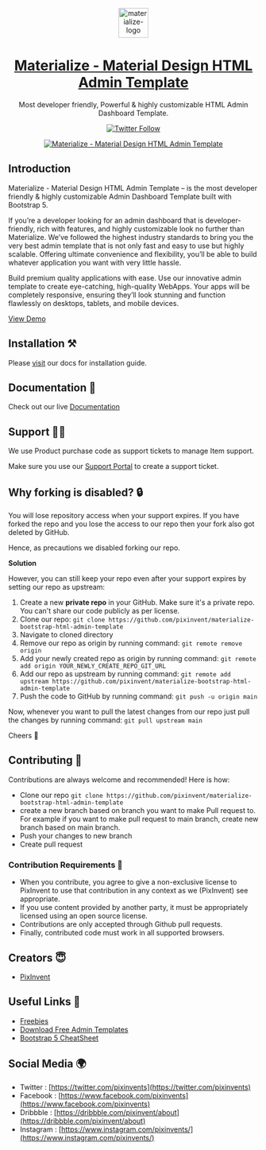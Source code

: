 <p align="center"></p>

<p align="center">
   <a href="https://1.envato.market/materialize_admin" target="_blank">
      <img src="https://cdn.jsdelivr.net/gh/pixinvent/pi-assets/materialize/admin-template/logo/logo.png" alt="materialize-logo" width="60px" height="auto">
   </a>
</p>

<h1 align="center">
   <a href="https://1.envato.market/materialize_admin" target="_blank" align="center">
      Materialize - Material Design HTML Admin Template
   </a>
</h1>

<p align="center">Most developer friendly, Powerful & highly customizable HTML Admin Dashboard Template.</p>

<p align="center">
  <a href="https://twitter.com/pixinvents" target="_blank">
     <img alt="Twitter Follow" src="https://img.shields.io/twitter/follow/pixinvents">
  </a>
</p>

<p align="center">
   <a href="https://1.envato.market/materialize_admin" target="_blank" align="center">
      <img src="https://cdn.jsdelivr.net/gh/pixinvent/pi-assets/materialize/admin-template/banner/banner.png" alt="Materialize - Material Design HTML Admin Template">
   </a>
</p>

## Introduction

Materialize - Material Design HTML Admin Template – is the most developer friendly & highly customizable Admin Dashboard Template built with Bootstrap 5.

If you’re a developer looking for an admin dashboard that is developer-friendly, rich with features, and highly customizable look no further than Materialize. We’ve followed the highest industry standards to bring you the very best admin template that is not only fast and easy to use but highly scalable. Offering ultimate convenience and flexibility, you’ll be able to build whatever application you want with very little hassle.

Build premium quality applications with ease. Use our innovative admin template to create eye-catching, high-quality WebApps. Your apps will be completely responsive, ensuring they’ll look stunning and function flawlessly on desktops, tablets, and mobile devices.

[View Demo](https://demos.pixinvent.com/materialize-html-admin-template/html/vertical-menu-template/)

## Installation ⚒️

Please [visit](https://demos.pixinvent.com/materialize-html-admin-template/documentation/installation-build.html) our docs for installation guide.

## Documentation 📜

Check out our live [Documentation](https://demos.pixinvent.com/materialize-html-admin-template/documentation/)

## Support 👨‍💻

We use Product purchase code as support tickets to manage Item support.

Make sure you use our [Support Portal](https://pixinvent.ticksy.com/) to create a support ticket.

## Why forking is disabled? 🔒

You will lose repository access when your support expires. If you have forked the repo and you lose the access to our repo then your fork also got deleted by GitHub.

Hence, as precautions we disabled forking our repo.

**Solution**

However, you can still keep your repo even after your support expires by setting our repo as upstream:

1. Create a new **private repo** in your GitHub. Make sure it's a private repo. You can't share our code publicly as per license.
2. Clone our repo: `git clone https://github.com/pixinvent/materialize-bootstrap-html-admin-template`
3. Navigate to cloned directory
4. Remove our repo as origin by running command: `git remote remove origin`
5. Add your newly created repo as origin by running command: `git remote add origin YOUR_NEWLY_CREATE_REPO_GIT_URL`
6. Add our repo as upstream by running command: `git remote add upstream https://github.com/pixinvent/materialize-bootstrap-html-admin-template`
7. Push the code to GitHub by running command: `git push -u origin main`

Now, whenever you want to pull the latest changes from our repo just pull the changes by running command: `git pull upstream main`

Cheers 🥂

## Contributing 🦸

Contributions are always welcome and recommended! Here is how:

- Clone our repo `git clone https://github.com/pixinvent/materialize-bootstrap-html-admin-template`
- create a new branch based on branch you want to make Pull request to. For example if you want to make pull request to main branch, create new branch based on main branch.
- Push your changes to new branch
- Create pull request

### Contribution Requirements 🧰

- When you contribute, you agree to give a non-exclusive license to PixInvent to use that contribution in any context as we (PixInvent) see appropriate.
- If you use content provided by another party, it must be appropriately licensed using an open source license.
- Contributions are only accepted through Github pull requests.
- Finally, contributed code must work in all supported browsers.

## Creators 😇

- [PixInvent](https://pixinvent.com/)

## Useful Links 🎁

- [Freebies](https://themeselection.com/products/category/download-free-admin-templates/)
- [Download Free Admin Templates](https://themeselection.com/products/category/download-free-admin-templates/)
- [Bootstrap 5 CheatSheet](https://bootstrap-cheatsheet.themeselection.com/)

## Social Media 🌍

- Twitter : [https://twitter.com/pixinvents](https://twitter.com/pixinvents)
- Facebook : [https://www.facebook.com/pixinvents](https://www.facebook.com/pixinvents)
- Dribbble : [https://dribbble.com/pixinvent/about](https://dribbble.com/pixinvent/about)
- Instagram : [https://www.instagram.com/pixinvents/](https://www.instagram.com/pixinvents/)
